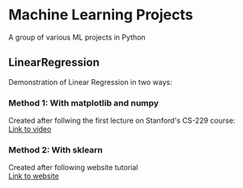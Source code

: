 # Machine Learning Projects   
A group of various ML projects in Python

## LinearRegression
Demonstration of Linear Regression in two ways:  
   
### Method 1: With matplotlib and numpy   
  Created after follwing the first lecture on Stanford's CS-229 course:   
  [Link to video](https://youtu.be/4b4MUYve_U8?si=Tc8uLpre2gISXxjT)   

### Method 2: With sklearn   
  Created after following website tutorial   
  [Link to website](https://pythonprogramming.net/machine-learning-tutorial-python-introduction/#google_vignette)
  
